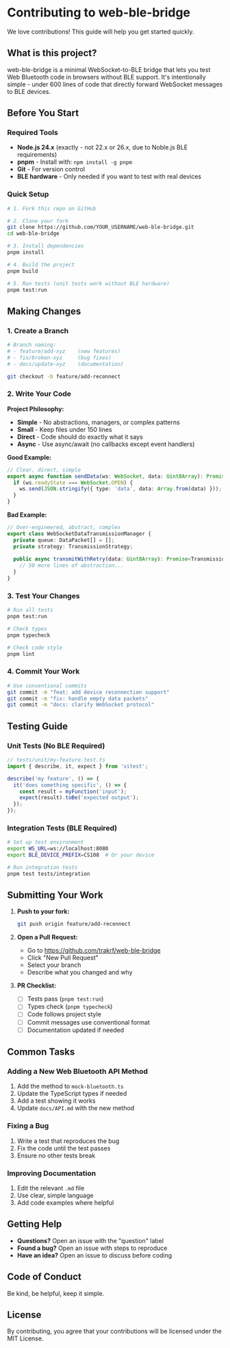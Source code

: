 # Contributing to web-ble-bridge

We love contributions! This guide will help you get started quickly.

## What is this project?

web-ble-bridge is a minimal WebSocket-to-BLE bridge that lets you test Web Bluetooth code in browsers without BLE support. It's intentionally simple - under 600 lines of code that directly forward WebSocket messages to BLE devices.

## Before You Start

### Required Tools
- **Node.js 24.x** (exactly - not 22.x or 26.x, due to Noble.js BLE requirements)
- **pnpm** - Install with: `npm install -g pnpm`
- **Git** - For version control
- **BLE hardware** - Only needed if you want to test with real devices

### Quick Setup
```bash
# 1. Fork this repo on GitHub

# 2. Clone your fork
git clone https://github.com/YOUR_USERNAME/web-ble-bridge.git
cd web-ble-bridge

# 3. Install dependencies
pnpm install

# 4. Build the project
pnpm build

# 5. Run tests (unit tests work without BLE hardware)
pnpm test:run
```

## Making Changes

### 1. Create a Branch
```bash
# Branch naming:
# - feature/add-xyz    (new features)
# - fix/broken-xyz     (bug fixes)
# - docs/update-xyz    (documentation)

git checkout -b feature/add-reconnect
```

### 2. Write Your Code

**Project Philosophy:**
- **Simple** - No abstractions, managers, or complex patterns
- **Small** - Keep files under 150 lines
- **Direct** - Code should do exactly what it says
- **Async** - Use async/await (no callbacks except event handlers)

**Good Example:**
```typescript
// Clear, direct, simple
export async function sendData(ws: WebSocket, data: Uint8Array): Promise<void> {
  if (ws.readyState === WebSocket.OPEN) {
    ws.send(JSON.stringify({ type: 'data', data: Array.from(data) }));
  }
}
```

**Bad Example:**
```typescript
// Over-engineered, abstract, complex
export class WebSocketDataTransmissionManager {
  private queue: DataPacket[] = [];
  private strategy: TransmissionStrategy;
  
  public async transmitWithRetry(data: Uint8Array): Promise<TransmissionResult> {
    // 50 more lines of abstraction...
  }
}
```

### 3. Test Your Changes
```bash
# Run all tests
pnpm test:run

# Check types
pnpm typecheck

# Check code style
pnpm lint
```

### 4. Commit Your Work
```bash
# Use conventional commits
git commit -m "feat: add device reconnection support"
git commit -m "fix: handle empty data packets"
git commit -m "docs: clarify WebSocket protocol"
```

## Testing Guide

### Unit Tests (No BLE Required)
```typescript
// tests/unit/my-feature.test.ts
import { describe, it, expect } from 'vitest';

describe('my feature', () => {
  it('does something specific', () => {
    const result = myFunction('input');
    expect(result).toBe('expected output');
  });
});
```

### Integration Tests (BLE Required)
```bash
# Set up test environment
export WS_URL=ws://localhost:8080
export BLE_DEVICE_PREFIX=CS108  # Or your device

# Run integration tests
pnpm test tests/integration
```

## Submitting Your Work

1. **Push to your fork:**
   ```bash
   git push origin feature/add-reconnect
   ```

2. **Open a Pull Request:**
   - Go to https://github.com/trakrf/web-ble-bridge
   - Click "New Pull Request"
   - Select your branch
   - Describe what you changed and why

3. **PR Checklist:**
   - [ ] Tests pass (`pnpm test:run`)
   - [ ] Types check (`pnpm typecheck`)
   - [ ] Code follows project style
   - [ ] Commit messages use conventional format
   - [ ] Documentation updated if needed

## Common Tasks

### Adding a New Web Bluetooth API Method
1. Add the method to `mock-bluetooth.ts`
2. Update the TypeScript types if needed
3. Add a test showing it works
4. Update `docs/API.md` with the new method

### Fixing a Bug
1. Write a test that reproduces the bug
2. Fix the code until the test passes
3. Ensure no other tests break

### Improving Documentation
1. Edit the relevant `.md` file
2. Use clear, simple language
3. Add code examples where helpful

## Getting Help

- **Questions?** Open an issue with the "question" label
- **Found a bug?** Open an issue with steps to reproduce
- **Have an idea?** Open an issue to discuss before coding

## Code of Conduct

Be kind, be helpful, keep it simple.

## License

By contributing, you agree that your contributions will be licensed under the MIT License.
